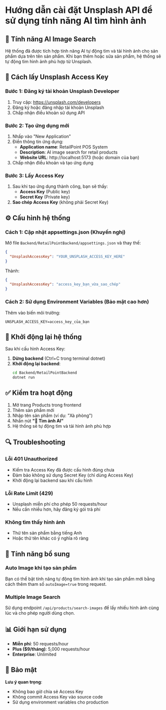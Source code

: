 # Hướng dẫn cài đặt Unsplash API để sử dụng tính năng AI tìm hình ảnh

## 🚀 Tính năng AI Image Search

Hệ thống đã được tích hợp tính năng AI tự động tìm và tải hình ảnh cho sản phẩm dựa trên tên sản phẩm. Khi bạn thêm hoặc sửa sản phẩm, hệ thống sẽ tự động tìm hình ảnh phù hợp từ Unsplash.

## 📝 Cách lấy Unsplash Access Key

### Bước 1: Đăng ký tài khoản Unsplash Developer
1. Truy cập: https://unsplash.com/developers
2. Đăng ký hoặc đăng nhập tài khoản Unsplash
3. Chấp nhận điều khoản sử dụng API

### Bước 2: Tạo ứng dụng mới
1. Nhấp vào "New Application"
2. Điền thông tin ứng dụng:
   - **Application name**: RetailPoint POS System
   - **Description**: AI image search for retail products
   - **Website URL**: http://localhost:5173 (hoặc domain của bạn)
3. Chấp nhận điều khoản và tạo ứng dụng

### Bước 3: Lấy Access Key
1. Sau khi tạo ứng dụng thành công, bạn sẽ thấy:
   - **Access Key** (Public key)
   - **Secret Key** (Private key)
2. **Sao chép Access Key** (không phải Secret Key)

## ⚙️ Cấu hình hệ thống

### Cách 1: Cập nhật appsettings.json (Khuyến nghị)
Mở file `Backend/RetailPointBackend/appsettings.json` và thay thế:

```json
{
  "UnsplashAccessKey": "YOUR_UNSPLASH_ACCESS_KEY_HERE"
}
```

Thành:

```json
{
  "UnsplashAccessKey": "access_key_bạn_vừa_sao_chép"
}
```

### Cách 2: Sử dụng Environment Variables (Bảo mật cao hơn)
Thêm vào biến môi trường:
```
UNSPLASH_ACCESS_KEY=access_key_của_bạn
```

## 🔄 Khởi động lại hệ thống

Sau khi cấu hình Access Key:

1. **Dừng backend** (Ctrl+C trong terminal dotnet)
2. **Khởi động lại backend**:
   ```bash
   cd Backend/RetailPointBackend
   dotnet run
   ```

## ✅ Kiểm tra hoạt động

1. Mở trang Products trong frontend
2. Thêm sản phẩm mới
3. Nhập tên sản phẩm (ví dụ: "Xà phòng")
4. Nhấn nút **"🤖 Tìm ảnh AI"**
5. Hệ thống sẽ tự động tìm và tải hình ảnh phù hợp

## 🔍 Troubleshooting

### Lỗi 401 Unauthorized
- Kiểm tra Access Key đã được cấu hình đúng chưa
- Đảm bảo không sử dụng Secret Key (chỉ dùng Access Key)
- Khởi động lại backend sau khi cấu hình

### Lỗi Rate Limit (429)
- Unsplash miễn phí cho phép 50 requests/hour
- Nếu cần nhiều hơn, hãy đăng ký gói trả phí

### Không tìm thấy hình ảnh
- Thử tên sản phẩm bằng tiếng Anh
- Hoặc thử tên khác có ý nghĩa rõ ràng

## 🎯 Tính năng bổ sung

### Auto Image khi tạo sản phẩm
Bạn có thể bật tính năng tự động tìm hình ảnh khi tạo sản phẩm mới bằng cách thêm tham số `autoImage=true` trong request.

### Multiple Image Search
Sử dụng endpoint `/api/products/search-images` để lấy nhiều hình ảnh cùng lúc và cho phép người dùng chọn.

## 📊 Giới hạn sử dụng

- **Miễn phí**: 50 requests/hour
- **Plus ($9/tháng)**: 5,000 requests/hour  
- **Enterprise**: Unlimited

## 🔐 Bảo mật

**Lưu ý quan trọng**: 
- Không bao giờ chia sẻ Access Key
- Không commit Access Key vào source code
- Sử dụng environment variables cho production